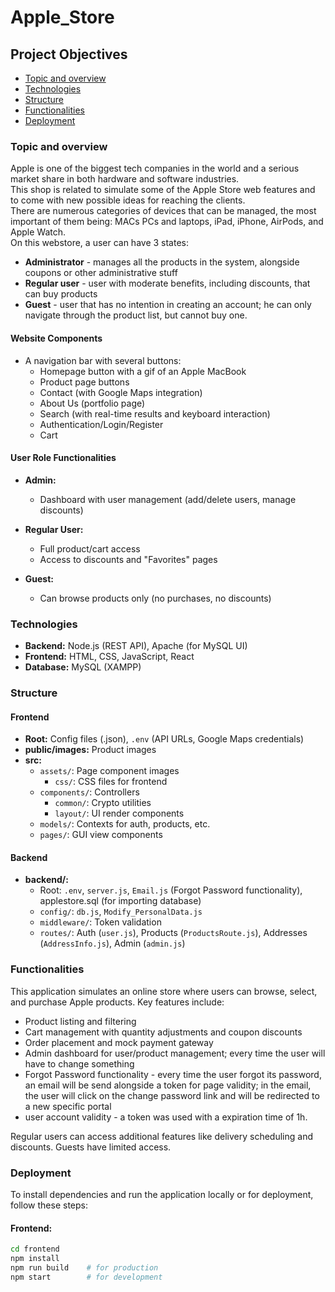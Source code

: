 # Apple_Store

## Project Objectives

- [Topic and overview](#topic-and-overview)
- [Technologies](#technologies)
- [Structure](#structure)
- [Functionalities](#functionalities)
- [Deployment](#deployment)
<!-- - [Reference](#reference) -->

### Topic and overview

Apple is one of the biggest tech companies in the world and a serious market share in both hardware and software industries.  
This shop is related to simulate some of the Apple Store web features and to come with new possible ideas for reaching the clients.  
There are numerous categories of devices that can be managed, the most important of them being: MACs PCs and laptops, iPad, iPhone, AirPods, and Apple Watch.  
On this webstore, a user can have 3 states:

- **Administrator** - manages all the products in the system, alongside coupons or other administrative stuff
- **Regular user** - user with moderate benefits, including discounts, that can buy products
- **Guest** - user that has no intention in creating an account; he can only navigate through the product list, but cannot buy one.

#### Website Components

- A navigation bar with several buttons:
  - Homepage button with a gif of an Apple MacBook
  - Product page buttons
  - Contact (with Google Maps integration)
  - About Us (portfolio page)
  - Search (with real-time results and keyboard interaction)
  - Authentication/Login/Register
  - Cart

#### User Role Functionalities

- **Admin:**

  - Dashboard with user management (add/delete users, manage discounts)

- **Regular User:**

  - Full product/cart access
  - Access to discounts and "Favorites" pages

- **Guest:**
  - Can browse products only (no purchases, no discounts)

### Technologies

- **Backend:** Node.js (REST API), Apache (for MySQL UI)
- **Frontend:** HTML, CSS, JavaScript, React
- **Database:** MySQL (XAMPP)

### Structure

#### Frontend

- **Root:** Config files (.json), `.env` (API URLs, Google Maps credentials)
- **public/images:** Product images
- **src:**
  - `assets/`: Page component images
    - `css/`: CSS files for frontend
  - `components/`: Controllers
    - `common/`: Crypto utilities
    - `layout/`: UI render components
  - `models/`: Contexts for auth, products, etc.
  - `pages/`: GUI view components

#### Backend

- **backend/:**
  - Root: `.env`, `server.js`, `Email.js` (Forgot Password functionality), applestore.sql (for importing database)
  - `config/`: `db.js`, `Modify_PersonalData.js`
  - `middleware/`: Token validation
  - `routes/`: Auth (`user.js`), Products (`ProductsRoute.js`), Addresses (`AddressInfo.js`), Admin (`admin.js`)

### Functionalities

This application simulates an online store where users can browse, select, and purchase Apple products. Key features include:

- Product listing and filtering
- Cart management with quantity adjustments and coupon discounts
- Order placement and mock payment gateway
- Admin dashboard for user/product management; every time the user will have to change something
- Forgot Password functionality - every time the user forgot its password, an email will be send alongside a token for
  page validity; in the email, the user will click on the change password link and will be redirected to a new specific portal
- user account validity - a token was used with a expiration time of 1h.

Regular users can access additional features like delivery scheduling and discounts. Guests have limited access.

### Deployment

To install dependencies and run the application locally or for deployment, follow these steps:

#### Frontend:

```bash
cd frontend
npm install
npm run build    # for production
npm start        # for development
```
